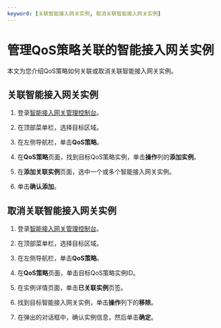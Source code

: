 ```yaml
---
keyword: [关联智能接入网关实例, 取消关联智能接入网关实例]
---
```


# 管理QoS策略关联的智能接入网关实例

本文为您介绍QoS策略如何关联或取消关联智能接入网关实例。

## 关联智能接入网关实例

1.  登录[智能接入网关管理控制台](https://smartag.console.aliyun.com)。

2.  在顶部菜单栏，选择目标区域。

3.  在左侧导航栏，单击**QoS策略**。

4.  在**QoS策略**页面，找到目标QoS策略实例，单击**操作**列的**添加实例**。

5.  在**添加关联实例**页面，选中一个或多个智能接入网关实例。

6.  单击**确认添加**。


## 取消关联智能接入网关实例

1.  登录[智能接入网关管理控制台](https://smartag.console.aliyun.com)。

2.  在顶部菜单栏，选择目标区域。

3.  在左侧导航栏，单击**QoS策略**。

4.  在**QoS策略**页面，单击目标QoS策略实例ID。

5.  在实例详情页面，单击**已关联实例**页签。

6.  找到目标智能接入网关实例，单击**操作**列下的**移除**。

7.  在弹出的对话框中，确认实例信息，然后单击**确定**。



